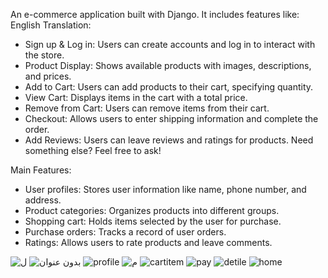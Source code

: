 An e-commerce application built with Django. It includes features like:
English Translation:
 * Sign up & Log in: Users can create accounts and log in to interact with the store.
 * Product Display: Shows available products with images, descriptions, and prices.
 * Add to Cart: Users can add products to their cart, specifying quantity.
 * View Cart: Displays items in the cart with a total price.
 * Remove from Cart: Users can remove items from their cart.
 * Checkout: Allows users to enter shipping information and complete the order.
 * Add Reviews: Users can leave reviews and ratings for products.
Need something else? Feel free to ask!

Main Features:

 * User profiles: Stores user information like name, phone number, and address.
 * Product categories: Organizes products into different groups.
 * Shopping cart: Holds items selected by the user for purchase.
 * Purchase orders: Tracks a record of user orders.
 * Ratings: Allows users to rate products and leave comments.






![ل](https://github.com/user-attachments/assets/be0c3885-646e-47d1-baeb-e685ebc58db7)
![بدون عنوان](https://github.com/user-attachments/assets/ce50c765-1cb5-4a75-becf-43cf879080f7)
![profile](https://github.com/user-attachments/assets/58fc6d73-b742-46d3-9800-82ef1dbab74c)
![م](https://github.com/user-attachments/assets/edcc3dc6-0e57-438c-8769-bac8f49624a9)
![cartitem](https://github.com/user-attachments/assets/4646d7e2-37cb-498f-9f0b-898a8a5c6a31)
![pay](https://github.com/user-attachments/assets/9fac5b3a-cb36-410d-9473-06f1faa6ff93)
![detile](https://github.com/user-attachments/assets/700190ec-770a-42cc-a5f8-fe47c8a58729)
![home](https://github.com/user-attachments/assets/1c818a38-0b35-4bd9-a18a-842f14c7d762)
